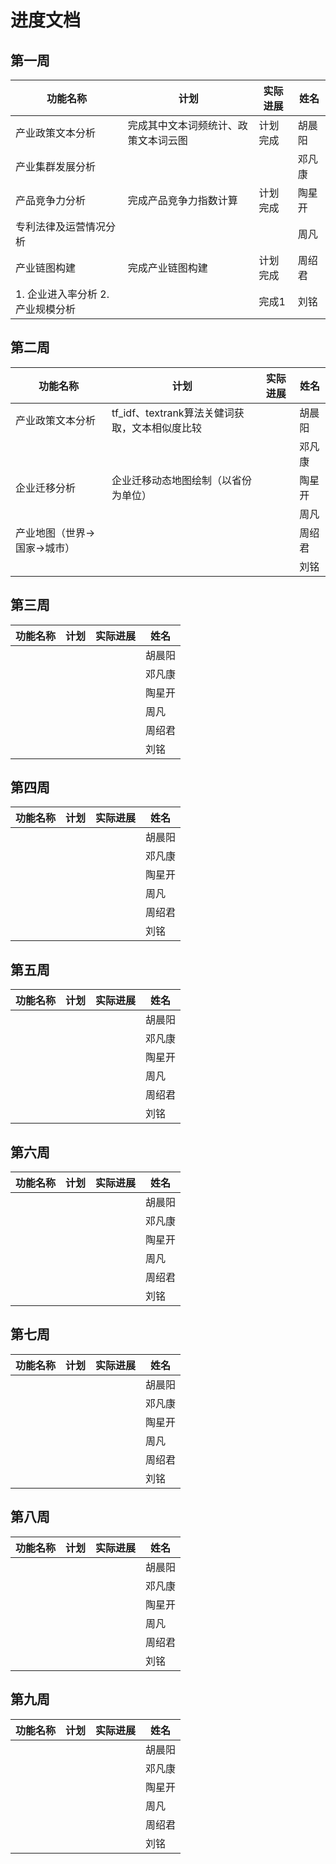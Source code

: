 

# 进度文档

## 第一周

| 功能名称                          | 计划                                 | 实际进展 | 姓名   |
| --------------------------------- | ------------------------------------ | -------- | ------ |
| 产业政策文本分析                  | 完成其中文本词频统计、政策文本词云图 | 计划完成 | 胡晨阳 |
| 产业集群发展分析                  |                                      |          | 邓凡康 |
| 产品竞争力分析                    | 完成产品竞争力指数计算               | 计划完成 | 陶星开 |
| 专利法律及运营情况分析            |                                      |          | 周凡   |
| 产业链图构建                      | 完成产业链图构建                     | 计划完成 | 周绍君 |
| 1. 企业进入率分析 2. 产业规模分析 |                                      | 完成1    | 刘铭   |



## 第二周

| 功能名称                     | 计划                                           | 实际进展 | 姓名   |
| ---------------------------- | ---------------------------------------------- | -------- | ------ |
| 产业政策文本分析             | tf_idf、textrank算法关健词获取，文本相似度比较 |          | 胡晨阳 |
|                              |                                                |          | 邓凡康 |
| 企业迁移分析                 | 企业迁移动态地图绘制（以省份为单位）           |          | 陶星开 |
|                              |                                                |          | 周凡   |
| 产业地图（世界->国家->城市） |                                                |          | 周绍君 |
|                              |                                                |          | 刘铭   |

## 第三周

| 功能名称 | 计划 | 实际进展 | 姓名   |
| -------- | ---- | -------- | ------ |
|          |      |          | 胡晨阳 |
|          |      |          | 邓凡康 |
|          |      |          | 陶星开 |
|          |      |          | 周凡   |
|          |      |          | 周绍君 |
|          |      |          | 刘铭   |

## 第四周

| 功能名称 | 计划 | 实际进展 | 姓名   |
| -------- | ---- | -------- | ------ |
|          |      |          | 胡晨阳 |
|          |      |          | 邓凡康 |
|          |      |          | 陶星开 |
|          |      |          | 周凡   |
|          |      |          | 周绍君 |
|          |      |          | 刘铭   |

## 第五周

| 功能名称 | 计划 | 实际进展 | 姓名   |
| -------- | ---- | -------- | ------ |
|          |      |          | 胡晨阳 |
|          |      |          | 邓凡康 |
|          |      |          | 陶星开 |
|          |      |          | 周凡   |
|          |      |          | 周绍君 |
|          |      |          | 刘铭   |

## 第六周

| 功能名称 | 计划 | 实际进展 | 姓名   |
| -------- | ---- | -------- | ------ |
|          |      |          | 胡晨阳 |
|          |      |          | 邓凡康 |
|          |      |          | 陶星开 |
|          |      |          | 周凡   |
|          |      |          | 周绍君 |
|          |      |          | 刘铭   |

## 第七周

| 功能名称 | 计划 | 实际进展 | 姓名   |
| -------- | ---- | -------- | ------ |
|          |      |          | 胡晨阳 |
|          |      |          | 邓凡康 |
|          |      |          | 陶星开 |
|          |      |          | 周凡   |
|          |      |          | 周绍君 |
|          |      |          | 刘铭   |

## 第八周

| 功能名称 | 计划 | 实际进展 | 姓名   |
| -------- | ---- | -------- | ------ |
|          |      |          | 胡晨阳 |
|          |      |          | 邓凡康 |
|          |      |          | 陶星开 |
|          |      |          | 周凡   |
|          |      |          | 周绍君 |
|          |      |          | 刘铭   |

## 第九周

| 功能名称 | 计划 | 实际进展 | 姓名   |
| -------- | ---- | -------- | ------ |
|          |      |          | 胡晨阳 |
|          |      |          | 邓凡康 |
|          |      |          | 陶星开 |
|          |      |          | 周凡   |
|          |      |          | 周绍君 |
|          |      |          | 刘铭   |
